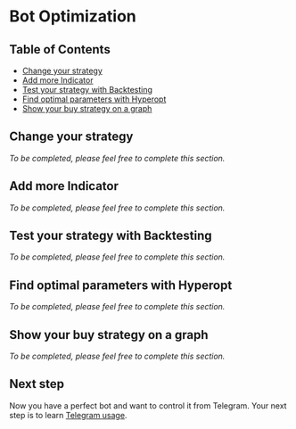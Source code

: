 # Bot Optimization

## Table of Contents
- [Change your strategy](#change-your-strategy)
- [Add more Indicator](#add-more-indicator)
- [Test your strategy with Backtesting](#test-your-strategy-with-backtesting)
- [Find optimal parameters with Hyperopt](#find-optimal-parameters-with-hyperopt)
- [Show your buy strategy on a graph](#show-your-buy-strategy-on-a-graph)

## Change your strategy
*To be completed, please feel free to complete this section.*

## Add more Indicator
*To be completed, please feel free to complete this section.*

## Test your strategy with Backtesting
*To be completed, please feel free to complete this section.*

## Find optimal parameters with Hyperopt
*To be completed, please feel free to complete this section.*

## Show your buy strategy on a graph
*To be completed, please feel free to complete this section.*

## Next step
Now you have a perfect bot and want to control it from Telegram. Your
next step is to learn [Telegram usage](https://github.com/gcarq/freqtrade/blob/develop/docs/telegram-usage.md).